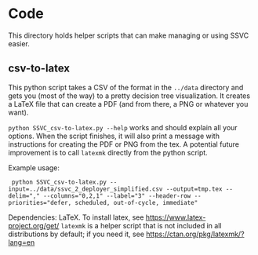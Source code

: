 # Code

This directory holds helper scripts that can make managing or using SSVC easier.

## csv-to-latex

This python script takes a CSV of the format in the `../data` directory and gets you (most of the way) to a pretty decision tree visualization. It creates a LaTeX file that can create a PDF (and from there, a PNG or whatever you want).

`python SSVC_csv-to-latex.py --help` works and should explain all your options.
When the script finishes, it will also print a message with instructions for creating the PDF or PNG from the tex. A potential future improvement is to call `latexmk` directly from the python script. 

Example usage:
```
 python SSVC_csv-to-latex.py --input=../data/ssvc_2_deployer_simplified.csv --output=tmp.tex --delim="," --columns="0,2,1" --label="3" --header-row --priorities="defer, scheduled, out-of-cycle, immediate"
```

Dependencies: LaTeX.
To install latex, see https://www.latex-project.org/get/
`latexmk` is a helper script that is not included in all distributions by default; if you need it, see https://ctan.org/pkg/latexmk/?lang=en
